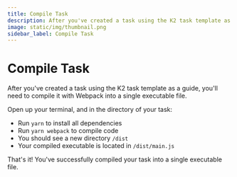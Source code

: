 ```yaml
---
title: Compile Task
description: After you've created a task using the K2 task template as a guide, you'll need to compile it with Webpack into a single executable file.
image: static/img/thumbnail.png
sidebar_label: Compile Task
---
```


# Compile Task

After you've created a task using the K2 task template as a guide, you'll need to compile it with Webpack into a single executable file.

Open up your terminal, and in the directory of your task:

- Run `yarn` to install all dependencies
- Run `yarn webpack` to compile code
- You should see a new directory `/dist`
- Your compiled executable is located in `/dist/main.js`

That's it! You've successfully compiled your task into a single executable file.
